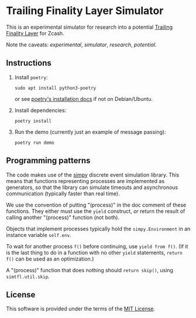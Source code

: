 # Trailing Finality Layer Simulator

This is an experimental simulator for research into a potential
[Trailing Finality Layer](https://electriccoin.co/blog/the-trailing-finality-layer-a-stepping-stone-to-proof-of-stake-in-zcash/)
for Zcash.

Note the caveats: *experimental*, *simulator*, *research*, *potential*.

## Instructions

1. Install `poetry`:

       sudo apt install python3-poetry

   or see [poetry's installation docs](https://python-poetry.org/docs/)
   if not on Debian/Ubuntu.

2. Install dependencies:

       poetry install

3. Run the demo (currently just an example of message passing):

       poetry run demo

## Programming patterns

The code makes use of the [simpy](https://simpy.readthedocs.io/en/latest/)
discrete event simulation library. This means that functions representing
processes are implemented as generators, so that the library can simulate
timeouts and asynchronous communication (typically faster than real time).

We use the convention of putting "(process)" in the doc comment of these
functions. They either must use the `yield` construct, *or* return the
result of calling another "(process)" function (not both).

Objects that implement processes typically hold the `simpy.Environment` in
an instance variable `self.env`.

To wait for another process `f()` before continuing, use `yield from f()`.
(If it is the last thing to do in a function with no other `yield`
statements, `return f()` can be used as an optimization.)

A "(process)" function that does nothing should `return skip()`, using
`simtfl.util.skip`.

## License

This software is provided under the terms of the [MIT License](LICENSE).
